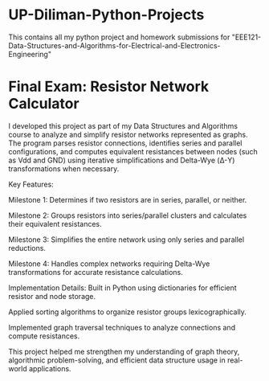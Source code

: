 # UP-Diliman-Python-Projects
This contains all my python project and homework submissions for "EEE121-Data-Structures-and-Algorithms-for-Electrical-and-Electronics-Engineering"

# Final Exam: Resistor Network Calculator
I developed this project as part of my Data Structures and Algorithms course to analyze and simplify resistor networks represented as graphs. The program parses resistor connections, identifies series and parallel configurations, and computes equivalent resistances between nodes (such as Vdd and GND) using iterative simplifications and Delta-Wye (Δ-Y) transformations when necessary.

Key Features:

Milestone 1: Determines if two resistors are in series, parallel, or neither.

Milestone 2: Groups resistors into series/parallel clusters and calculates their equivalent resistances.

Milestone 3: Simplifies the entire network using only series and parallel reductions.

Milestone 4: Handles complex networks requiring Delta-Wye transformations for accurate resistance calculations.

Implementation Details:
Built in Python using dictionaries for efficient resistor and node storage.

Applied sorting algorithms to organize resistor groups lexicographically.

Implemented graph traversal techniques to analyze connections and compute resistances.

This project helped me strengthen my understanding of graph theory, algorithmic problem-solving, and efficient data structure usage in real-world applications.

